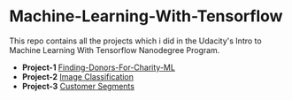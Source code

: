# Machine-Learning-With-Tensorflow
This repo contains all the projects which i did in the Udacity's Intro to Machine Learning With Tensorflow Nanodegree Program.

* **Project-1** [Finding-Donors-For-Charity-ML](https://github.com/nihithreddy/Machine-Learning-With-Tensorflow/tree/master/Finding-Donors-For-CharityML)
* **Project-2** [Image Classification](https://github.com/nihithreddy/Machine-Learning-With-Tensorflow/tree/master/Image-Classification)
* **Project-3** [Customer Segments](https://github.com/nihithreddy/Machine-Learning-With-Tensorflow/tree/master/Customer-Segments)
